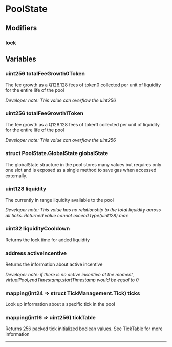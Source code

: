 

# PoolState




## Modifiers
### lock











## Variables
### uint256 totalFeeGrowth0Token 

The fee growth as a Q128.128 fees of token0 collected per unit of liquidity for the entire life of the pool

*Developer note: This value can overflow the uint256*
### uint256 totalFeeGrowth1Token 

The fee growth as a Q128.128 fees of token1 collected per unit of liquidity for the entire life of the pool

*Developer note: This value can overflow the uint256*
### struct PoolState.GlobalState globalState 

The globalState structure in the pool stores many values but requires only one slot
and is exposed as a single method to save gas when accessed externally.

### uint128 liquidity 

The currently in range liquidity available to the pool

*Developer note: This value has no relationship to the total liquidity across all ticks.
Returned value cannot exceed type(uint128).max*
### uint32 liquidityCooldown 

Returns the lock time for added liquidity

### address activeIncentive 

Returns the information about active incentive

*Developer note: if there is no active incentive at the moment, virtualPool,endTimestamp,startTimestamp would be equal to 0*
### mapping(int24 &#x3D;&gt; struct TickManagement.Tick) ticks 

Look up information about a specific tick in the pool

### mapping(int16 &#x3D;&gt; uint256) tickTable 

Returns 256 packed tick initialized boolean values. See TickTable for more information




---


